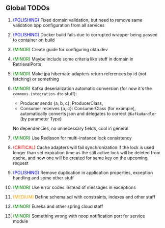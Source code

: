 ## Global TODOs

1. <span style="color:blue">(POLISHING)</span> Fixed domain validation, but need to remove same validation bpp configuration from all services
2. <span style="color:blue">(POLISHING)</span> Docker build fails due to corrupted wrapper being passed to container on build
3. <span style="color:green">(MINOR)</span> Create guide for configuring okta.dev
4. <span style="color:green">(MINOR)</span> Maybe include some criteria like stuff in domain in RetrievalPorts
5. <span style="color:green">(MINOR)</span> Make jpa hibernate adapters return references by id (not fetching) or something
6. <span style="color:green">(MINOR)</span> Kafka deserialization automatic conversion (for now it's the `commons.integration-dto` stuff):
   - Producer sends {a, b, c}: ProducerClass,
   - Consumer receives {a, c}: ConsumerClass (for example), automatically converts json
     and delegates to correct `@KafkaHandler` (by parameter Type)

   No dependencies, no unnecessary fields, cool in general
7. <span style="color:green">(MINOR)</span> Use Redisson for multi-instance lock consistency
8. <span style="color:red">(CRITICAL)</span> Cache adapters will fail synchronization if the lock is used longer than set expiration time
   as the still active lock will be deleted from cache, and new one will be created for same key on the upcoming request
9. <span style="color:blue">(POLISHING)</span> Remove duplication in application properties, exception handling and some other stuff
10. <span style="color:green">(MINOR)</span> Use error codes instead of messages in exceptions
11. <span style="color:orange">(MEDIUM)</span> Define schema.sql with constraints, indexes and other staff
12. <span style="color:green">(MINOR)</span> Eureka and other spring cloud staff
13. <span style="color:green">(MINOR)</span> Something wrong with noop notification port for service module
